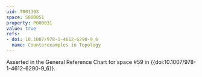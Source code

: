 ```yaml
---
uid: T001393
space: S000051
property: P000031
value: true
refs:
- doi: 10.1007/978-1-4612-6290-9_6
  name: Counterexamples in Topology
---
```


Asserted in the General Reference Chart for space #59 in
{{doi:10.1007/978-1-4612-6290-9_6}}.
